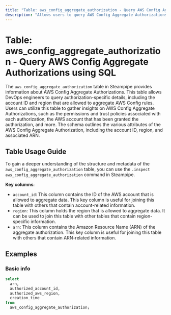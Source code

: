 ```yaml
---
title: "Table: aws_config_aggregate_authorization - Query AWS Config Aggregate Authorizations using SQL"
description: "Allows users to query AWS Config Aggregate Authorizations, providing vital information about AWS Config rules and their respective authorizations in an aggregated form."
---
```


# Table: aws_config_aggregate_authorization - Query AWS Config Aggregate Authorizations using SQL

The `aws_config_aggregate_authorization` table in Steampipe provides information about AWS Config Aggregate Authorizations. This table allows DevOps engineers to query authorization-specific details, including the account ID and region that are allowed to aggregate AWS Config rules. Users can utilize this table to gather insights on AWS Config Aggregate Authorizations, such as the permissions and trust policies associated with each authorization, the AWS account that has been granted the authorization, and more. The schema outlines the various attributes of the AWS Config Aggregate Authorization, including the account ID, region, and associated ARN.

## Table Usage Guide

To gain a deeper understanding of the structure and metadata of the `aws_config_aggregate_authorization` table, you can use the `.inspect aws_config_aggregate_authorization` command in Steampipe.

**Key columns**:

- `account_id`: This column contains the ID of the AWS account that is allowed to aggregate data. This key column is useful for joining this table with others that contain account-related information.
- `region`: This column holds the region that is allowed to aggregate data. It can be used to join this table with other tables that contain region-specific information.
- `arn`: This column contains the Amazon Resource Name (ARN) of the aggregate authorization. This key column is useful for joining this table with others that contain ARN-related information.

## Examples

### Basic info

```sql
select
  arn,
  authorized_account_id,
  authorized_aws_region,
  creation_time
from
  aws_config_aggregate_authorization;
```
